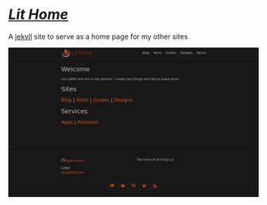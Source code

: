 # ***[Lit Home](https://github.com/litritt/lit-home)***

A [jekyll](https://github.com/jekyll/jekyll) site to serve as a home page for my other sites

![screenshot](/assets/screenshot.png)